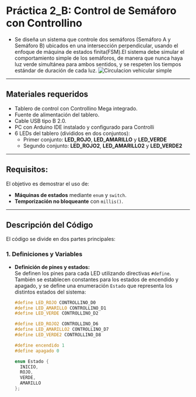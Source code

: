# Práctica 2_B: Control de Semáforo con Controllino 

-  Se diseña un sistema que controle dos semáforos (Semáforo A y Semáforo B) ubicados en una intersección perpendicular, usando el enfoque de máquina de estados finita(FSM).El sistema debe simular el comportamiento simple de los semáforos, de manera que nunca haya luz verde simultánea para ambos sentidos, y se respeten los tiempos estándar de duración  de cada luz.
![Circulacion vehicular simple ](image.png)

---
## Materiales requeridos
- Tablero de control con Controllino Mega integrado.
- Fuente de alimentación del tablero.
- Cable USB tipo B 2.0.
- PC con Arduino IDE instalado y configurado para Controlli
- 6 LEDs del tablero (divididos en dos conjuntos):
  - Primer conjunto: **LED_ROJO**, **LED_AMARILLO** y **LED_VERDE**
  - Segundo conjunto: **LED_ROJO2**, **LED_AMARILLO2** y **LED_VERDE2**
---
## Requisitos:

El objetivo es demostrar el uso de:
- **Máquinas de estados** mediante `enum` y `switch`.
- **Temporización no bloqueante** con `millis()`.
---

## Descripción del Código

El código se divide en dos partes principales:

### 1. Definiciones y Variables

- **Definición de pines y estados:**  
  Se definen los pines para cada LED utilizando directivas `#define`. También se establecen constantes para los estados de encendido y apagado, y se define una enumeración `Estado` que representa los distintos estados del sistema:
  
  ```cpp
  #define LED_ROJO CONTROLLINO_D0
  #define LED_AMARILLO CONTROLLINO_D1
  #define LED_VERDE CONTROLLINO_D2
  
  #define LED_ROJO2 CONTROLLINO_D6
  #define LED_AMARILLO2 CONTROLLINO_D7
  #define LED_VERDE2 CONTROLLINO_D8
  
  #define encendido 1
  #define apagado 0
  
  enum Estado {
    INICIO,
    ROJO,
    VERDE,
    AMARILLO
  };
  
